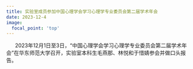 ```yaml
---
title: 实验室成员参加中国心理学会学习心理学专业委员会第二届学术年会
date: 2023-12-4
image:
  focal_point: 'top'
---
```


&nbsp;&nbsp;&nbsp;&nbsp;&nbsp;&nbsp;2023年12月1日至3日，“中国心理学会学习心理学专业委员会第二届学术年会”在华东师范大学召开，实验室本科生毛燕那、林悦和于惜婧参会并做口头报告。

<!--more-->

  

